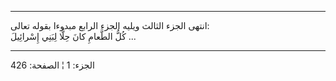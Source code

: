------------------------------------------------------------------------

انتهى الجزء الثالث ويليه الجزء الرابع مبدوءا بقوله تعالى:  
كُلُّ الطَّعامِ كانَ حِلًّا لِبَنِي إِسْرائِيلَ ...

------------------------------------------------------------------------

الجزء: 1 ¦ الصفحة: 426
